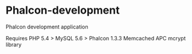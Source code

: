 Phalcon-development
===================

Phalcon development application

Requires PHP 5.4 >
MySQL 5.6 >
Phalcon 1.3.3
Memcached
APC
mcrypt library

